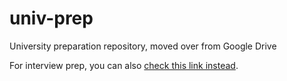 # univ-prep
University preparation repository, moved over from Google Drive

For interview prep, you can also [check this link instead](https://russelldash332.github.io/posts/uni-interview-prep.html).
